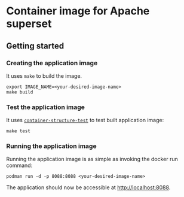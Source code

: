 
# Container image for Apache superset

## Getting started  

### Creating the application image

It uses `make` to build the image.

    export IMAGE_NAME=<your-desired-image-name>
    make build

### Test the application image

It uses [`container-structure-test`](https://github.com/GoogleContainerTools/container-structure-test)
to test built application image:

    make test

### Running the application image
Running the application image is as simple as invoking the docker run command:
```
podman run -d -p 8088:8088 <your-desired-image-name>
```

The application should now be accessible at  [http://localhost:8088](http://localhost:8088).
